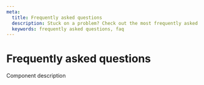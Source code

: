 ```yaml
---
meta:
  title: Frequently asked questions
  description: Stuck on a problem? Check out the most frequently asked questions by the Vuetify community.
  keywords: frequently asked questions, faq
---
```


# Frequently asked questions
Component description

<entry-ad />

<doc-footer />
